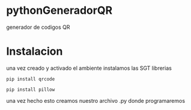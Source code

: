 # pythonGeneradorQR
 generador de codigos QR

# Instalacion
 una vez creado y activado el ambiente instalamos las SGT librerias

    pip install qrcode

    pip install pillow

una vez hecho esto creamos nuestro archivo .py donde programaremos